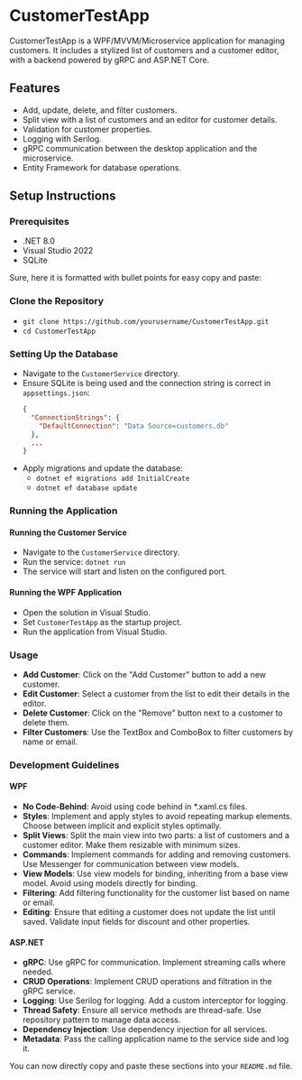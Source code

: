 # CustomerTestApp

CustomerTestApp is a WPF/MVVM/Microservice application for managing customers. It includes a stylized list of customers and a customer editor, with a backend powered by gRPC and ASP.NET Core.

## Features

- Add, update, delete, and filter customers.
- Split view with a list of customers and an editor for customer details.
- Validation for customer properties.
- Logging with Serilog.
- gRPC communication between the desktop application and the microservice.
- Entity Framework for database operations.

## Setup Instructions

### Prerequisites

- .NET 8.0
- Visual Studio 2022
- SQLite

Sure, here it is formatted with bullet points for easy copy and paste:

### Clone the Repository
- `git clone https://github.com/yourusername/CustomerTestApp.git`
- `cd CustomerTestApp`

### Setting Up the Database
- Navigate to the `CustomerService` directory.
- Ensure SQLite is being used and the connection string is correct in `appsettings.json`:
  ```json
  {
    "ConnectionStrings": {
      "DefaultConnection": "Data Source=customers.db"
    },
    ...
  }
  ```
- Apply migrations and update the database:
  - `dotnet ef migrations add InitialCreate`
  - `dotnet ef database update`

### Running the Application

#### Running the Customer Service
- Navigate to the `CustomerService` directory.
- Run the service: `dotnet run`
- The service will start and listen on the configured port.

#### Running the WPF Application
- Open the solution in Visual Studio.
- Set `CustomerTestApp` as the startup project.
- Run the application from Visual Studio.

### Usage
- **Add Customer**: Click on the "Add Customer" button to add a new customer.
- **Edit Customer**: Select a customer from the list to edit their details in the editor.
- **Delete Customer**: Click on the "Remove" button next to a customer to delete them.
- **Filter Customers**: Use the TextBox and ComboBox to filter customers by name or email.

### Development Guidelines

#### WPF
- **No Code-Behind**: Avoid using code behind in *.xaml.cs files.
- **Styles**: Implement and apply styles to avoid repeating markup elements. Choose between implicit and explicit styles optimally.
- **Split Views**: Split the main view into two parts: a list of customers and a customer editor. Make them resizable with minimum sizes.
- **Commands**: Implement commands for adding and removing customers. Use Messenger for communication between view models.
- **View Models**: Use view models for binding, inheriting from a base view model. Avoid using models directly for binding.
- **Filtering**: Add filtering functionality for the customer list based on name or email.
- **Editing**: Ensure that editing a customer does not update the list until saved. Validate input fields for discount and other properties.

#### ASP.NET
- **gRPC**: Use gRPC for communication. Implement streaming calls where needed.
- **CRUD Operations**: Implement CRUD operations and filtration in the gRPC service.
- **Logging**: Use Serilog for logging. Add a custom interceptor for logging.
- **Thread Safety**: Ensure all service methods are thread-safe. Use repository pattern to manage data access.
- **Dependency Injection**: Use dependency injection for all services.
- **Metadata**: Pass the calling application name to the service side and log it.

You can now directly copy and paste these sections into your `README.md` file.

